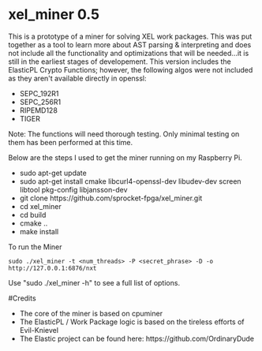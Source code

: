 # xel_miner 0.5

This is a prototype of a miner for solving XEL work packages.  This was put together as a tool to learn more about AST parsing & interpreting and does not include all the functionality and optimizations that will be needed...it is still in the earliest stages of developement.  This version includes the ElasticPL Crypto Functions; however, the following algos were not included as they aren't available directly in openssl:

<ul>
<li>SEPC_192R1</li>
<li>SEPC_256R1</li>
<li>RIPEMD128</li>
<li>TIGER</li>
</ul>

Note:  The functions will need thorough testing.  Only minimal testing on them has been performed at this time.

Below are the steps I used to get the miner running on my Raspberry Pi.
<ul>
<li>sudo apt-get update</li>
<li>sudo apt-get install cmake libcurl4-openssl-dev libudev-dev screen libtool pkg-config libjansson-dev</li>
<li>git clone https://github.com/sprocket-fpga/xel_miner.git</li>
<li>cd xel_miner</li>
<li>cd build</li>
<li>cmake ..</li>
<li>make install</li>
</ul>

To run the Miner

    sudo ./xel_miner -t <num_threads> -P <secret_phrase> -D -o http://127.0.0.1:6876/nxt

Use "sudo ./xel_miner -h" to see a full list of options.

#Credits
<ul>
<li>The core of the miner is based on cpuminer</li>
<li>The ElasticPL / Work Package logic is based on the tireless efforts of Evil-Knievel</li>
<li>The Elastic project can be found here: https://github.com/OrdinaryDude</li>
</ul>
